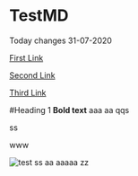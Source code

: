 # TestMD
Today changes 31-07-2020 

[First Link](https://www.google.com)

[Second Link](https://www.testaaaaaa.com)

[Third Link](https://www.google.com)

#Heading 1
**Bold text**
aaa
aa
qqs

ss

www

![test](https://github.com/hirenp-waferwire/TestMD/workflows/test/badge.svg)
ss
aa
aaaaa
zz
